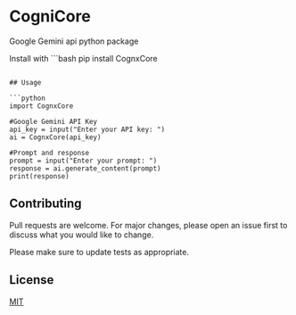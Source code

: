 # CogniCore
Google Gemini api python package

Install with ```bash
pip install CognxCore
```

## Usage

```python
import CognxCore

#Google Gemini API Key
api_key = input("Enter your API key: ")
ai = CognxCore(api_key)

#Prompt and response
prompt = input("Enter your prompt: ")
response = ai.generate_content(prompt)
print(response)

```

## Contributing

Pull requests are welcome. For major changes, please open an issue first
to discuss what you would like to change.

Please make sure to update tests as appropriate.

## License

[MIT](https://choosealicense.com/licenses/mit/)
